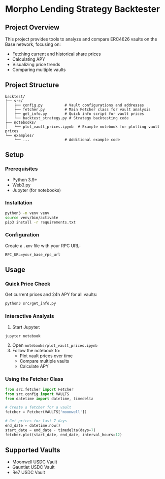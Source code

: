 # Morpho Lending Strategy Backtester

## Project Overview
This project provides tools to analyze and compare ERC4626 vaults on the Base network, focusing on:
- Fetching current and historical share prices
- Calculating APY
- Visualizing price trends
- Comparing multiple vaults

## Project Structure
```
backtest/
├── src/
│   ├── config.py          # Vault configurations and addresses
│   ├── fetcher.py         # Main Fetcher class for vault analysis
│   ├── get_info.py        # Quick info script for vault prices
│   └── backtest_strategy.py # Strategy backtesting code
├── notebooks/
│   └── plot_vault_prices.ipynb  # Example notebook for plotting vault prices
└── examples/
    └── ...                # Additional example code
```

## Setup

### Prerequisites
- Python 3.9+
- Web3.py
- Jupyter (for notebooks)

### Installation
```bash
python3 -m venv venv
source venv/bin/activate
pip3 install -r requirements.txt
```

### Configuration
Create a `.env` file with your RPC URL:
```
RPC_URL=your_base_rpc_url
```

## Usage

### Quick Price Check
Get current prices and 24h APY for all vaults:
```bash
python3 src/get_info.py
```

### Interactive Analysis
1. Start Jupyter:
```bash
jupyter notebook
```

2. Open `notebooks/plot_vault_prices.ipynb`
3. Follow the notebook to:
   - Plot vault prices over time
   - Compare multiple vaults
   - Calculate APY

### Using the Fetcher Class
```python
from src.fetcher import Fetcher
from src.config import VAULTS
from datetime import datetime, timedelta

# Create a fetcher for a vault
fetcher = Fetcher(VAULTS['moonwell'])

# Get prices for last 7 days
end_date = datetime.now()
start_date = end_date - timedelta(days=7)
fetcher.plot(start_date, end_date, interval_hours=12)
```

## Supported Vaults
- Moonwell USDC Vault
- Gauntlet USDC Vault
- Re7 USDC Vault